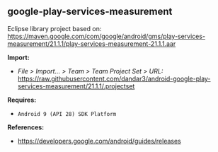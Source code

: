 ## google-play-services-measurement

Eclipse library project based on:<br/>
https://maven.google.com/com/google/android/gms/play-services-measurement/21.1.1/play-services-measurement-21.1.1.aar

**Import:**
- _File > Import... > Team > Team Project Set > URL:_<br/>
  https://raw.githubusercontent.com/dandar3/android-google-play-services-measurement/21.1.1/.projectset

**Requires:**
- `Android 9 (API 28) SDK Platform`

**References:**
- https://developers.google.com/android/guides/releases